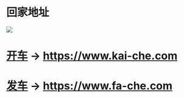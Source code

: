# 回家地址

<a href="https://www.huijiadizhi.com" target="_blank"><img src="https://raw.githubusercontent.com/huijiadizhi/-/master/button.png"  /></a>


# [开车](https://github.com/kai-che/kaiche) → https://www.kai-che.com 

# [发车](https://github.com/kai-che/fache) → https://www.fa-che.com 
